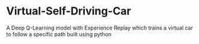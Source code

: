 # Virtual-Self-Driving-Car
A Deep Q-Learning model with Experience Replay which trains a virtual car to follow a specific path built using python

